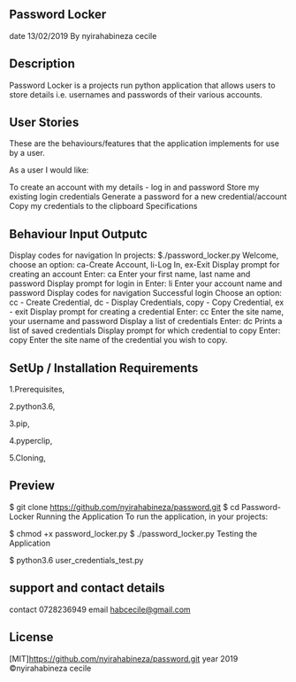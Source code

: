 ## Password Locker
date 13/02/2019 By nyirahabineza cecile
## Description
Password Locker is a projects run python application that allows users to store details i.e. usernames and passwords of their various accounts.

## User Stories
These are the behaviours/features that the application implements for use by a user.

As a user I would like:

To create an account with my details - log in and password
Store my existing login credentials
Generate a password for a new credential/account
Copy my credentials to the clipboard
Specifications
## Behaviour	Input	Outputc
Display codes for navigation	In projects: $./password_locker.py	Welcome, choose an option: ca-Create Account, li-Log In, ex-Exit
Display prompt for creating an account	Enter: ca	Enter your first name, last name and password
Display prompt for login in	Enter: li	Enter your account name and password
Display codes for navigation	Successful login	Choose an option: cc - Create Credential, dc - Display Credentials, copy - Copy Credential, ex - exit
Display prompt for creating a credential	Enter: cc	Enter the site name, your username and password
Display a list of credentials	Enter: dc	Prints a list of saved credentials
Display prompt for which credential to copy	Enter: copy	Enter the site name of the credential you wish to copy.
## SetUp / Installation Requirements

1.Prerequisites,

2.python3.6,

3.pip,

4.pyperclip,

5.Cloning,

## Preview

  $ git clone https://github.com/nyirahabineza/password.git
  $ cd Password-Locker
Running the Application
To run the application, in your projects:

  $ chmod +x password_locker.py
  $ ./password_locker.py
Testing the Application


  $ python3.6 user_credentials_test.py
  ## support and contact details
  contact 0728236949
  email habcecile@gmail.com

## License
[MIT]https://github.com/nyirahabineza/password.git year 2019 ©nyirahabineza cecile
